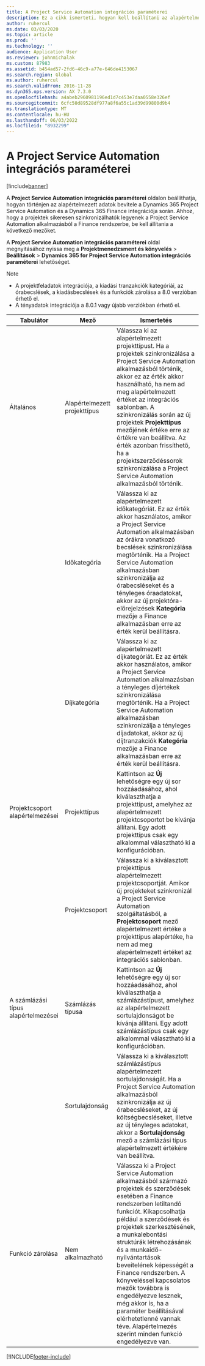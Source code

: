 ```yaml
---
title: A Project Service Automation integrációs paraméterei
description: Ez a cikk ismerteti, hogyan kell beállítani az alapértelmezett adatok bevitelének módját a Microsoft Dynamics 365 for Project Service Automation alkalmazás a Microsoft Dynamics 365 Finance rendszerrel való integrációjakor.
author: ruhercul
ms.date: 03/03/2020
ms.topic: article
ms.prod: ''
ms.technology: ''
audience: Application User
ms.reviewer: johnmichalak
ms.custom: 87983
ms.assetid: b454ad57-2fd6-46c9-a77e-646de4153067
ms.search.region: Global
ms.author: ruhercul
ms.search.validFrom: 2016-11-28
ms.dyn365.ops.version: AX 7.3.0
ms.openlocfilehash: a4abeb2960981196ed1d7c453e7daa0558e326ef
ms.sourcegitcommit: 6cfc50d89528df977a8f6a55c1ad39d99800d9b4
ms.translationtype: MT
ms.contentlocale: hu-HU
ms.lasthandoff: 06/03/2022
ms.locfileid: "8932299"
---
```

# <a name="project-service-automation-integration-parameters"></a>A Project Service Automation integrációs paraméterei

[!include[banner](../includes/banner.md)]

A **Project Service Automation integrációs paraméterei** oldalon beállíthatja, hogyan történjen az alapértelmezett adatok bevitele a Dynamics 365 Project Service Automation és a Dynamics 365 Finance integrációja során. Ahhoz, hogy a projektek sikeresen szinkronizálhatók legyenek a Project Service Automation alkalmazásból a Finance rendszerbe, be kell állítania a következő mezőket.

A **Project Service Automation integrációs paraméterei** oldal megnyitásához nyissa meg a **Projektmenedzsment és könyvelés** \> **Beállítások** \> **Dynamics 365 for Project Service Automation integrációs paraméterei** lehetőséget. 

> [!NOTE]
> - A projektfeladatok integrációja, a kiadási tranzakciók kategóriái, az órabecslések, a kiadásbecslések és a funkciók zárolása a 8.0 verzióban érhető el.
> - A tényadatok integrációja a 8.0.1 vagy újabb verziókban érhető el.


| Tabulátor                    | Mező                | Ismertetés |
|------------------------|----------------------|-------------|
| Általános                | Alapértelmezett projekttípus | Válassza ki az alapértelmezett projekttípust. Ha a projektek szinkronizálása a Project Service Automation alkalmazásból történik, akkor ez az érték akkor használható, ha nem ad meg alapértelmezett értéket az integrációs sablonban. A szinkronizálás során az új projektek **Projekttípus** mezőjének értéke erre az értékre van beállítva. Az érték azonban frissíthető, ha a projektszerződéssorok szinkronizálása a Project Service Automation alkalmazásból történik. |
|                        | Időkategória        | Válassza ki az alapértelmezett időkategóriát. Ez az érték akkor használatos, amikor a Project Service Automation alkalmazásban az órákra vonatkozó becslések szinkronizálása megtörténik. Ha a Project Service Automation alkalmazásban szinkronizálja az órabecsléseket és a tényleges óraadatokat, akkor az új projektóra-előrejelzések **Kategória** mezője a Finance alkalmazásban erre az érték kerül beállításra. |
|                        | Díjkategória         | Válassza ki az alapértelmezett díjkategóriát. Ez az érték akkor használatos, amikor a Project Service Automation alkalmazásban a tényleges díjértékek szinkronizálása megtörténik. Ha a Project Service Automation alkalmazásban szinkronizálja a tényleges díjadatokat, akkor az új díjtranzakciók **Kategória** mezője a Finance alkalmazásban erre az érték kerül beállításra. |
| Projektcsoport alapértelmezései | Projekttípus         | Kattintson az **Új** lehetőségre egy új sor hozzáadásához, ahol kiválaszthatja a projekttípust, amelyhez az alapértelmezett projektcsoportot be kívánja állítani. Egy adott projekttípus csak egy alkalommal választható ki a konfigurációban. |
|                        | Projektcsoport        | Válassza ki a kiválasztott projekttípus alapértelmezett projektcsoportját. Amikor új projekteket szinkronizál a Project Service Automation szolgáltatásból, a **Projektcsoport** mező alapértelmezett értéke a projekttípus alapértéke, ha nem ad meg alapértelmezett értéket az integrációs sablonban. |
| A számlázási típus alapértelmezései  | Számlázás típusa         | Kattintson az **Új** lehetőségre egy új sor hozzáadásához, ahol kiválaszthatja a számlázástípust, amelyhez az alapértelmezett sortulajdonságot be kívánja állítani. Egy adott számlázástípus csak egy alkalommal választható ki a konfigurációban. |
|                        | Sortulajdonság        | Válassza ki a kiválasztott számlázástípus alapértelmezett sortulajdonságát. Ha a Project Service Automation alkalmazásból szinkronizálja az új órabecsléseket, az új költségbecsléseket, illetve az új tényleges adatokat, akkor a **Sortulajdonság** mező a számlázási típus alapértelmezett értékére van beállítva. |
| Funkció zárolása  | Nem alkalmazható       | Válassza ki a Project Service Automation alkalmazásból származó projektek és szerződések esetében a Finance rendszerben letiltandó funkciót. Kikapcsolhatja például a szerződések és projektek szerkesztésének, a munkalebontási struktúrák létrehozásának és a munkaidő-nyilvántartások beveitelének képességét a Finance rendszerben. A könyveléssel kapcsolatos mezők továbbra is engedélyezve lesznek, még akkor is, ha a paraméter beállításával elérhetetlenné vannak téve. Alapértelmezés szerint minden funkció engedélyezve van. |


[!INCLUDE[footer-include](../includes/footer-banner.md)]